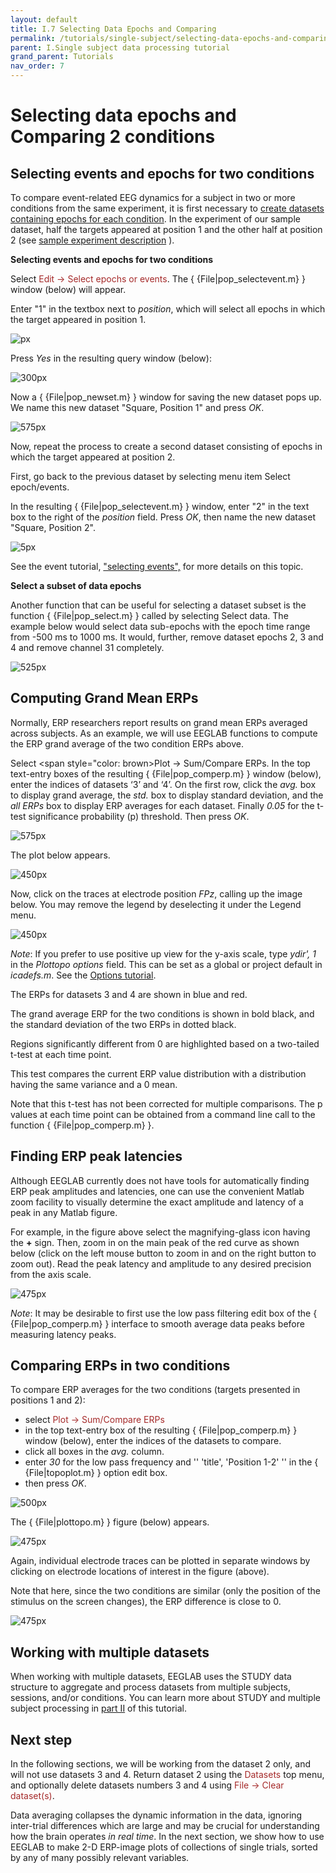 ```yaml
---
layout: default
title: I.7 Selecting Data Epochs and Comparing
permalink: /tutorials/single-subject/selecting-data-epochs-and-comparing
parent: I.Single subject data processing tutorial
grand_parent: Tutorials
nav_order: 7
---
```



Selecting data epochs and Comparing 2 conditions
=================================================

Selecting events and epochs for two conditions
-----------------------------------------------
To compare event-related EEG dynamics for a subject in two or more
conditions from the same experiment, it is first necessary to [create
datasets containing epochs for each condition](/tutorials/single-subject/extracting-data-epochs). In the experiment of our
sample dataset, half the targets appeared at position 1 and the other
half at position 2 (see [sample experiment
description](/tutorials/single-subject/loading-data-in-EEGLAB.html#sample-experiment-description)
).

**Selecting events and epochs for two conditions**

Select <span style="color: brown">Edit → Select epochs or events</span>.
The { {File\|pop_selectevent.m} } window (below) will appear. 

Enter "1" in the textbox next to *position*, which will select all epochs in which the target appeared in position 1.

![px](/assets/images/Pop_selectevent1.jpg)


Press *Yes* in the resulting query window (below):


![300px](/assets/images/Query.gif)


Now a { {File\|pop_newset.m} } window for saving the new dataset pops up. We name this new dataset "Square, Position 1" and press *OK*.


![575px](/assets/images/Pop_newset2.gif)


Now, repeat the process to create a second dataset consisting of epochs in which the target appeared at position 2. 

First, go back to the previous dataset by selecting menu item <span style="color: brown> Datasets \> Continuous EEG Data</font>. Make sure you work on the original continuous dataset or you will be able to extract data epochs at position 2. Next select <font color=brown> Edit \"> Select epoch/events</span>. 

In the resulting { {File\|pop_selectevent.m} } window, enter "2" in the text box to the right of the *position* field. Press *OK*, then name the new dataset "Square, Position 2".


![5px](/assets/images/Pop_selectevent2.jpg)


See the event tutorial, ["selecting
events",](/tutorials/advanced-topics/event-processing#Selecting_events) for
more details on this topic.

**Select a subset of data epochs**

Another function that can be useful for selecting a dataset subset is the function { {File\|pop_select.m} } called by selecting <span style="color: brown>Edit \"> Select data</span>. The example below would select data sub-epochs with the epoch time range from -500 ms to 1000 ms. It would, further, remove dataset epochs 2, 3 and 4 and remove channel 31 completely.


![525px](/assets/images/Pop_select.gif)


Computing Grand Mean ERPs
---------------------------

Normally, ERP researchers report results on grand mean ERPs averaged
across subjects. As an example, we will use EEGLAB functions to compute
the ERP grand average of the two condition ERPs above.


Select <span style="color: brown>Plot → Sum/Compare ERPs</span>. In the top text-entry boxes of the resulting { {File\|pop_comperp.m} } window (below), enter the indices of datasets ‘3’ and ‘4’. On the first row, click the *avg.* box to display grand average, the *std.* box to display standard deviation, and the *all ERPs* box to display ERP averages for each dataset. Finally *0.05* for the t-test significance probability (p) threshold. Then press *OK*.

![575px](/assets/images/I72pop_comperp().gif)


The plot below appears.


![450px](/assets/images/Pop_comperp3.gif)


Now, click on the traces at electrode position *FPz*, calling up the image below. You may remove the legend by deselecting it under the <span style="color: brown>Insert \"> Legend</span> menu.


![450px](/assets/images/Pop_comperp4.gif)

*Note*: If you prefer to use positive up view for the y-axis scale, type
*ydir', 1* in the *Plottopo options* field. This can be set as a global
or project default in *icadefs.m*. See the [Options tutorial](/A3:_Maximizing_Memory "wikilink").

The ERPs for datasets 3 and 4 are shown in blue and red. 

The grand
average ERP for the two conditions is shown in bold black, and the
standard deviation of the two ERPs in dotted black.
 
Regions
significantly different from 0 are highlighted based on a two-tailed
t-test at each time point. 

This test compares the current ERP value
distribution with a distribution having the same variance and a 0 mean.

Note that this t-test has not been corrected for multiple comparisons.
The p values at each time point can be obtained from a command line call
to the function { {File\|pop_comperp.m} }.

Finding ERP peak latencies
--------------------------------

Although EEGLAB currently does not have tools for automatically finding
ERP peak amplitudes and latencies, one can use the convenient Matlab
zoom facility to visually determine the exact amplitude and latency of a
peak in any Matlab figure.

For example, in the figure above select the magnifying-glass icon having the **+** sign. Then, zoom in on the main peak of the red curve as shown below (click on the left mouse button to zoom in and on the right button to zoom out). Read the peak latency and amplitude to any desired precision from the axis scale.


![475px](/assets/images/Pop_comperp5.gif)



*Note*: It may be desirable to first use the low pass filtering edit box
of the { {File\|pop_comperp.m} } interface to smooth average data peaks
before measuring latency peaks.

Comparing ERPs in two conditions
---------------------------------

To compare ERP averages for the two conditions (targets presented in positions 1 and 2):
 - select <span style="color: brown">Plot → Sum/Compare ERPs</span> 
 - in the top text-entry box of the resulting { {File\|pop_comperp.m} } window (below), enter the indices of the
  datasets to compare. 
 - click all boxes in the *avg.* column. 
 - enter *30* for the low pass frequency and '' 'title', 'Position 1-2' '' in the { {File\|topoplot.m} } option edit box. 
 - then press *OK*.


![500px](/assets/images/Pop_comperp6.gif)


The { {File\|plottopo.m} } figure (below) appears.


![475px](/assets/images/Pop_comperp7.gif)


Again, individual electrode traces can be plotted in separate windows by clicking on electrode locations of interest in the figure (above). 

Note that here, since the two conditions are similar (only the position of the stimulus on the screen changes), the ERP difference is close to 0.


![475px](/assets/images/Pop_comperp8.gif)


Working with multiple datasets
-------------------------------
When working with multiple datasets, EEGLAB uses the STUDY data structure to aggregate and process datasets from multiple subjects,
sessions, and/or conditions. You can learn more about STUDY and multiple subject processing in [part II](/tutorials/multi-subject/overview.html) 
of this tutorial. 

Next step 
-----------

In the following sections, we will be working from the dataset 2
only, and will not use datasets 3 and 4. Return dataset 2
using the <span style="color: brown">Datasets</span> top menu, and optionally
delete datasets numbers 3 and 4 using <span style="color: brown">File → Clear dataset(s)</span>.

Data averaging collapses the dynamic information in the data, ignoring
inter-trial differences which are large and may be crucial for
understanding how the brain operates *in real time*. In the next
section, we show how to use EEGLAB to make 2-D ERP-image plots of
collections of single trials, sorted by any of many possibly relevant
variables. 
